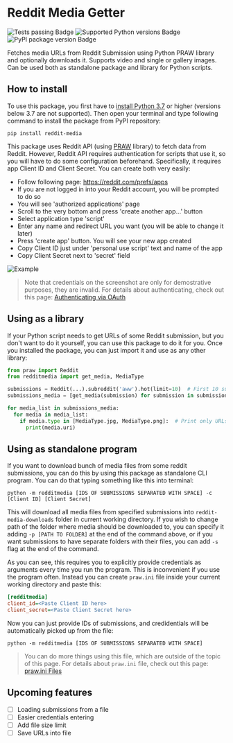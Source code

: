 # Reddit Media Getter

![Tests passing Badge](https://github.com/capsey/reddit-media-py/actions/workflows/tests.yml/badge.svg)
![Supported Python versions Badge](https://img.shields.io/pypi/pyversions/reddit-media)
![PyPI package version Badge](https://img.shields.io/pypi/v/reddit-media)

Fetches media URLs from Reddit Submission using Python PRAW library and optionally downloads it. Supports video and single or gallery images. Can be used both as standalone package and library for Python scripts.

## How to install

To use this package, you first have to [install Python 3.7](https://www.python.org/downloads/) or higher (versions below 3.7 are not supported). Then open your terminal and type following command to install the package from PyPI repository:

```console
pip install reddit-media
```

This package uses Reddit API (using [PRAW](https://github.com/praw-dev/praw) library) to fetch data from Reddit. However, Reddit API requires authentication for scripts that use it, so you will have to do some configuration beforehand. Specifically, it requires app Client ID and Client Secret. You can create both very easily:

- Follow following page: https://reddit.com/prefs/apps
- If you are not logged in into your Reddit account, you will be prompted to do so
- You will see 'authorized applications' page
- Scroll to the very bottom and press 'create another app...' button
- Select application type 'script'
- Enter any name and redirect URL you want (you will be able to change it later)
- Press 'create app' button. You will see your new app created
- Copy Client ID just under 'personal use script' text and name of the app
- Copy Client Secret next to 'secret' field

![Example](https://user-images.githubusercontent.com/46106832/166102158-c9df28c2-385e-4de9-a8db-c5e2831f2d3f.png)

> Note that credentials on the screenshot are only for demostrative purposes, they are invalid. For details about authenticating, check out this page: [Authenticating via OAuth](https://praw.readthedocs.io/en/stable/getting_started/authentication.html)

## Using as a library

If your Python script needs to get URLs of some Reddit submission, but you don't want to do it yourself, you can use this package to do it for you. Once you installed the package, you can just import it and use as any other library:

```python
from praw import Reddit
from redditmedia import get_media, MediaType

submissions = Reddit(...).subreddit('aww').hot(limit=10)  # First 10 submissions on r/aww
submissions_media = [get_media(submission) for submission in submissions]

for media_list in submissions_media:
  for media in media_list:
    if media.type in [MediaType.jpg, MediaType.png]:  # Print only URLs of images
      print(media.uri)
```

## Using as standalone program

If you want to download bunch of media files from some reddit submissions, you can do this by using this package as standalone CLI program. You can do that typing something like this into terminal:

```console
python -m redditmedia [IDS OF SUBMISSIONS SEPARATED WITH SPACE] -c [Client ID] [Client Secret]
```

This will download all media files from specified submissions into `reddit-media-downloads` folder in current working directory. If you wish to change path of the folder where media should be downloaded to, you can specify it adding `-p [PATH TO FOLDER]` at the end of the command above, or if you want submissions to have separate folders with their files, you can add `-s` flag at the end of the command.

As you can see, this requires you to explicitly provide credentials as arguments every time you run the program. This is inconvenient if you use the program often. Instead you can create `praw.ini` file inside your current working directory and paste this:

```ini
[redditmedia]
client_id=<Paste Client ID here>
client_secret=<Paste Client Secret here>
```

Now you can just provide IDs of submissions, and credidentials will be automatically picked up from the file:

```console
python -m redditmedia [IDS OF SUBMISSIONS SEPARATED WITH SPACE]
```

> You can do more things using this file, which are outside of the topic of this page. For details about `praw.ini` file, check out this page: [praw.ini Files](https://praw.readthedocs.io/en/stable/getting_started/configuration/prawini.html)

## Upcoming features

- [ ] Loading submissions from a file
- [ ] Easier credentials entering
- [ ] Add file size limit
- [ ] Save URLs into file
